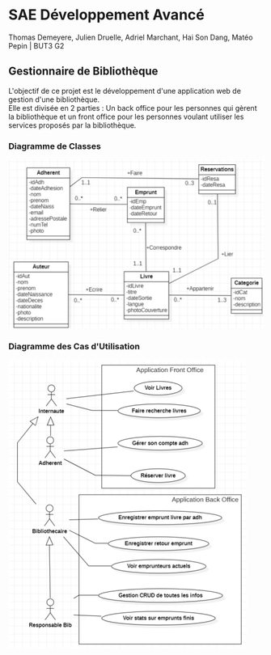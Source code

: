 # SAE Développement Avancé 

Thomas Demeyere, Julien Druelle, Adriel Marchant, Hai Son Dang, Matéo Pepin | BUT3 G2

## Gestionnaire de Bibliothèque

L'objectif de ce projet est le développement d'une application web de gestion d'une bibliothèque.  
Elle est divisée en 2 parties : Un back office pour les personnes qui gèrent la bibliothèque et un front office pour les personnes voulant utiliser les services proposés par la bibliothèque.

### Diagramme de Classes

![DC](image/DC.png)

### Diagramme des Cas d'Utilisation

![DCU](image/DCU.png)

